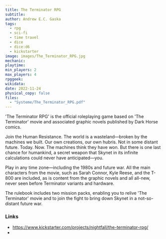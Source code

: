 ```yaml
---
title: The Terminator RPG
subtitle: 
author: Andrew E.C. Gaska
tags:
  - rpg
  - sci-fi
  - time travel
  - dice
  - dice:d6
  - kickstarter
image: images/The_Terminator_RPG.jpg
mechanic: 
playtime:
min_players: 2
max_players: 4
rpggeek:
wikidata:
date: 2022-11-24
physical_copy: false
files:
  - "Systeme/The_Terminator_RPG.pdf"
---
```


<!-- Excerpt Start -->
'The Terminator RPG' is the official roleplaying game based on 'The Terminator' movie and associated graphic novels published by Dark Horse comics.

Join the Human Resistance. The world is a wasteland—broken by the machines we built. Our own creations, our own hubris. Not in some distant future. Today. Now. The machines think they have won.  But there is one last chance for humankind, a secret weapon that Skynet in its infinite calculations could never have anticipated—you.

Play in any time zone—including the 1980s and future war. All the main characters from the movie, such as Sarah Connor, Kyle Reese, and the T-800 are included, as is content from the graphic novels and all all-new, never seen before Terminator variants and hardware. 

The rulebook includes two mission packs, enabling you to relive 'The Terminator' movie and to join the fight to bring down Skynet in a not-so-distant future war.

<!-- Excerpt End -->

### Links

- https://www.kickstarter.com/projects/nightfall/the-terminator-rpg/
-
